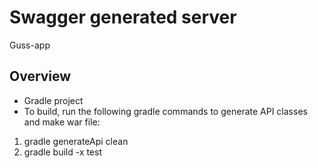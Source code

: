 # Swagger generated server

Guss-app


## Overview
* Gradle project
* To build, run the following gradle commands to generate API classes and make war file:

1) gradle generateApi clean
2) gradle build -x test